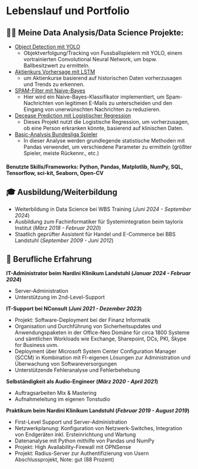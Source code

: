 # Lebenslauf und Portfolio

## 👨‍💻 Meine Data Analysis/Data Science Projekte:
- [Object Detection mit YOLO](https://github.com/EHT42/Object-Detection_Football-Analysis)
  - Objektverfolgung/Tracking von Fussballspielern mit YOLO, einem vortrainierten Convolutional Neural Network, um bspw. Ballbesitzwert zu ermitteln.
- [Aktienkurs Vorhersage mit LSTM](https://github.com/EHT42/LSTM-Aktienkurse)
  - um Aktienkurse basierend auf historischen Daten vorherzusagen und Trends zu erkennen.
- [SPAM-Filter mit Naive-Bayes](https://github.com/EHT42/Naive_Bayes_Spamfilter)
  - Hier wird ein Naive-Bayes-Klassifikator implementiert, um Spam-Nachrichten von legitimen E-Mails zu unterscheiden und den Eingang von unerwünschten Nachrichten zu reduzieren.
- [Decease Prediction mit Logistischer Regression](https://github.com/EHT42/Log_Regression_Decease_Prediction)
  - Dieses Projekt nutzt die Logistische Regression, um vorherzusagen, ob eine Person erkranken könnte, basierend auf klinischen Daten.
- [Basic-Analysis Bundesliga Spieler](https://github.com/EHT42/Bundesliga_Spieler_Analysis_Basic)
  - In dieser Analyse werden grundlegende statistische Methoden mit Pandas verwendet, um verschiedene Parameter zu ermitteln (größter Spieler, meiste Rückennr., etc.)

#### Benutzte Skills/Frameworks: Python, Pandas, Matplotlib, NumPy, SQL, Tensorflow, sci-kit, Seaborn, Open-CV

## 🎓 Ausbildung/Weiterbildung
- Weiterbildung in Data Science bei WBS Training (_Juni 2024 - September 2024_)								       		
- Ausbildung zum Fachinformatiker für Systemintegration beim taylorix Institut (_März 2018 - Februar 2020_)	 			        		
- Staatlich geprüfter Assistent für Handel und E-Commerce bei BBS Landstuhl (_September 2009 - Juni 2012_)

## 💼 Berufliche Erfahrung
**IT-Administrator beim Nardini Klinikum Landstuhl (_Januar 2024 - Februar 2024_)**
- Server-Administration
- Unterstützung im 2nd-Level-Support

**IT-Support bei NConsult (_Juni 2021 - Dezember 2023_)**
- Projekt: Software-Deployment bei der Finanz Informatik
- Organisation und Durchführung von Sicherheitsupdates und
Anwendungspaketen in der Office-Neo Domäne für circa 1800 Systeme
und sämtlichen Workloads wie Exchange, Sharepoint, DCs, PKI, Skype for
Business uvm.
- Deployment über Microsoft System Center Configuration Manager
(SCCM) in Kombination mit FI-eigenen Lösungen zur Administration und
Überwachung von Softwareversorgungen
- Unterstützende Fehleranalyse und Fehlerbehebung

**Selbständigkeit als Audio-Engineer (_März 2020 - April 2021_)**
- Auftragsarbeiten Mix & Mastering
- Aufnahmeleitung im eigenen Tonstudio

**Praktikum beim Nardini Klinikum Landstuhl (_Februar 2019 - August 2019_)**
- First-Level Support und Server-Administration
- Netzwerkplanung: Konfiguration von Netzwerk-Switches, Integration von
Endgeräten inkl. Ersteinrichtung und Wartung
- Datenanalyse mit Python mithilfe von Pandas und NumPy
- Projekt: High Availability-Firewall mit OPNSense
- Projekt: Radius-Server zur Authentifizierung von Usern
Abschlussprojekt, Note: gut (88 Prozent)
